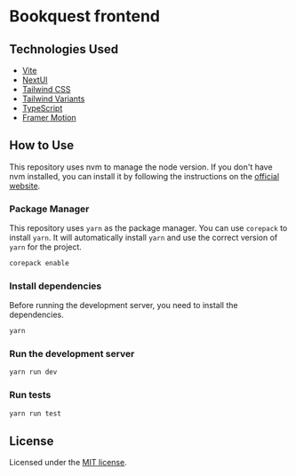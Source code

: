 # Bookquest frontend

## Technologies Used

- [Vite](https://vitejs.dev/guide/)
- [NextUI](https://nextui.org)
- [Tailwind CSS](https://tailwindcss.com)
- [Tailwind Variants](https://tailwind-variants.org)
- [TypeScript](https://www.typescriptlang.org)
- [Framer Motion](https://www.framer.com/motion)

## How to Use

This repository uses nvm to manage the node version. If you don't have nvm installed, you can install it by following
the instructions on the [official website](https://github.com/nvm-sh/nvm).

### Package Manager

This repository uses `yarn` as the package manager. You can use `corepack` to install `yarn`. It will automatically
install `yarn` and use the correct version of `yarn` for the project.

```bash
corepack enable
```

### Install dependencies

Before running the development server, you need to install the dependencies.

```bash
yarn
```

### Run the development server

```bash
yarn run dev
```

### Run tests

```bash
yarn run test
```

## License

Licensed under the [MIT license](https://github.com/Bookquest-projects/frontend/blob/main/LICENSE).
